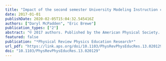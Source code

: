```yaml
---
title: "Impact of the second semester University Modeling Instruction course on students' representation choices"
date: 2017-01-01
publishDate: 2020-02-05T15:04:32.545416Z
authors: ["Daryl McPadden", "Eric Brewe"]
publication_types: ["2"]
abstract: "© 2017 authors. Published by the American Physical Society. Published by the American Physical Society under the terms of the \"https://creativecommons.org/licenses/by/4.0/\" Creative Commons Attribution 4.0 International license. Further distribution of this work must maintain attribution to the author(s) and the published article's title, journal citation, and DOI. Representation use is a critical skill for learning, problem solving, and communicating in science, especially in physics where multiple representations often scaffold the understanding of a phenomenon. University Modeling Instruction, which is an active-learning, research-based introductory physics curriculum centered on students' use of scientific models, has made representation use a primary learning goal with explicit class time devoted to introducing and coordinating representations as part of the model building process. However, because of the semester break, the second semester course, Modeling Instruction-Electricity and Magnetism (MI-EM), contains a mixture of students who are returning from the Modeling Instruction-mechanics course (to whom we refer to as \"returning students\") and students who are new to Modeling Instruction with the MI-EM course (to whom we refer to as \"new students\"). In this study, we analyze the impact of MI-EM on students' representation choices across the introductory physics content for these different groups of students by examining both what individual representations students choose and their average number of representations on a modified card-sort survey with a variety of mechanics and EM questions. Using Wilcoxon-signed-rank tests, Wilcoxon-Mann-Whitney tests, Cliff's delta effect sizes, and box plots, we compare students' representation choices from pre- to postsemester, from new and returning students, and from mechanics and EM content. We find that there is a significant difference between returning and new students' representation choices, which serves as a baseline comparison between Modeling Instruction and traditional lecture-based physics classes. We also find that returning students maintain a high representation use across the MI-EM semester, while new students see significant growth in their representation use regardless of content."
featured: false
publication: "*Physical Review Physics Education Research*"
url_pdf: "https://link.aps.org/doi/10.1103/PhysRevPhysEducRes.13.020129"
doi: "10.1103/PhysRevPhysEducRes.13.020129"
---
```


